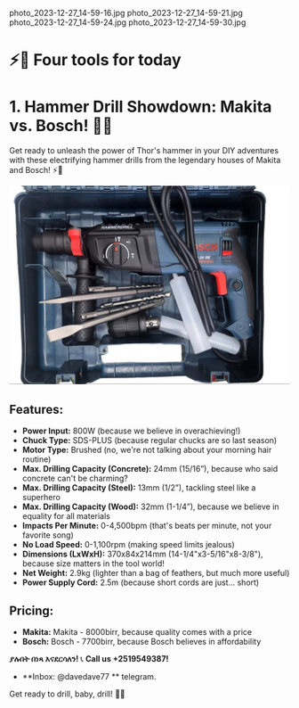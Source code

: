 photo_2023-12-27_14-59-16.jpg
photo_2023-12-27_14-59-21.jpg
photo_2023-12-27_14-59-24.jpg
photo_2023-12-27_14-59-30.jpg
# ⚡️💪 Four tools for today

# 1. Hammer Drill Showdown: Makita vs. Bosch! 🔨🔧

Get ready to unleash the power of Thor's hammer in your DIY adventures with these electrifying hammer drills from the legendary houses of Makita and Bosch! ⚡️💪

![Hammer drill](photo_2023-12-27_14-59-16.jpg)

## Features:

- **Power Input:** 800W (because we believe in overachieving!)
- **Chuck Type:** SDS-PLUS (because regular chucks are so last season)
- **Motor Type:** Brushed (no, we're not talking about your morning hair routine)
- **Max. Drilling Capacity (Concrete):** 24mm (15/16”), because who said concrete can't be charming?
- **Max. Drilling Capacity (Steel):** 13mm (1/2”), tackling steel like a superhero
- **Max. Drilling Capacity (Wood):** 32mm (1-1/4”), because we believe in equality for all materials
- **Impacts Per Minute:** 0-4,500bpm (that's beats per minute, not your favorite song)
- **No Load Speed:** 0-1,100rpm (making speed limits jealous)
- **Dimensions (LxWxH):** 370x84x214mm (14-1/4"x3-5/16"x8-3/8"), because size matters in the tool world!
- **Net Weight:** 2.9kg (lighter than a bag of feathers, but much more useful)
- **Power Supply Cord:** 2.5m (because short cords are just... short)

## Pricing:

- **Makita:** Makita - 8000birr, because quality comes with a price
- **Bosch:**  Bosch - 7700birr, because Bosch believes in affordability

**ያሉበት በነጻ እናደርሳለን!**
📞 **Call us +2519549387!**
- **Inbox: @davedave77 ** telegram.

Get ready to drill, baby, drill! 🔩💥

